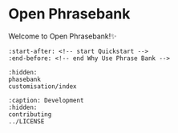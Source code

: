 # Open Phrasebank

Welcome to Open Phrasebank!✨

```{include} ../README.md
:start-after: <!-- start Quickstart -->
:end-before: <!-- end Why Use Phrase Bank -->
```

```{toctree}
:hidden:
phasebank
customisation/index
```

```{toctree}
:caption: Development
:hidden:
contributing
../LICENSE
```